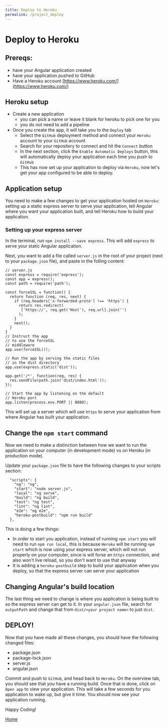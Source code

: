 ```yaml
---
title: Deploy to Heroku
permalink: /project_deploy
---
```


# Deploy to Heroku

## Prereqs:
* have your Angular application created
* have your application pushed to GitHub
* Have a Heroku account [https://www.heroku.com/](https://www.heroku.com/) 

## Heroku setup
* Create a new application
    * you can pick a name or leave it blank for heroku to pick one for you
    * you do not need to add a pipeline
* Once you create the app, it will take you to the `Deploy` tab
    * Select the `GitHub` deployment method and connect your `Heroku` account to your `GitHub` account
    * Search for your repository to connect and hit the `Connect` button
    * In the next section, click the `Enable Automatic Deploys` button, this will automatically deploy your application each time you push to `GitHub`
    * This has now set up your application to deploy via `Heroku`, now let's get your app configured to be able to deploy.

## Application setup
You need to make a few changes to get your application hosted on `Heroku`: setting up a static express server to serve your application, tell Angular where you want your application built, and tell Heroku how to build your application.

### Setting up your express server

In the terminal, run `npm install --save express`. This will add `express` to serve your static Angular application.

Next, you want to add a file called `server.js` in the root of your project (next to your `package.json` file), and paste in the folling content:
```
// server.js
const express = require('express');
const app = express();
const path = require('path');

const forceSSL = function() {
  return function (req, res, next) {
    if (req.headers['x-forwarded-proto'] !== 'https') {
      return res.redirect(
       ['https://', req.get('Host'), req.url].join('')
      );
    }
    next();
  }
}
// Instruct the app
// to use the forceSSL
// middleware
app.use(forceSSL());

// Run the app by serving the static files
// in the dist directory
app.use(express.static('dist'));

app.get('/*', function(req, res) {
  res.sendFile(path.join('dist/index.html'));
});

// Start the app by listening on the default
// Heroku port
app.listen(process.env.PORT || 8080);
```

This will set up a server which will use `https` to serve your application from where Angular has built your application.

## Change the `npm start` command

Now we need to make a distinction between how we want to run the application  on your computer (in development mode) vs on Heroku (in production mode).

Update your `package.json` file to have the following changes to your scripts section:
```
  "scripts": {
    "ng": "ng",
    "start": "node server.js",
    "local": "ng serve",
    "build": "ng build",
    "test": "ng test",
    "lint": "ng lint",
    "e2e": "ng e2e",
    "heroku-postbuild": "npm run build"
  },
```

This is doing a few things:
* In order to start you application, instead of running `npm start` you will need to run `npm run local`, this is because `Heroku` will be running `npm start` which is now using your express server, which will not run properly on your computer, since is will forse an `https` connection, and also won't live reload, so you don't want to use that anyway
* It is adding a `heroku-postbuild` step to build your application when you deploy, so that the express server can serve your application

## Changing Angular's build location

The last thing we need to change is where you application is being built to so the express server can get to it.
In your `angular.json` file, search for `outputPath` and change that from `dist/<your project name>` to just `dist`.

## DEPLOY!

Now that you have made all these changes, you should have the following changed files:
* package.json
* package-lock.json
* server.js
* angular.json

Commit and push to `GitHub`, and head back to `Heroku`. On the overview tab, you should see that you have a running build. Once that is done, click on `Open app` to view your application. This will take a few seconds for you application to wake up, but give it time. You should now see your application running.

Happy Coding!

[Home]( /web_group_cohort/project_track )
